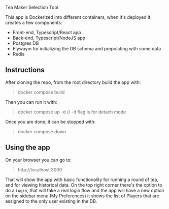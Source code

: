 Tea Maker Selection Tool

This app is Dockerized into different containers, when it's deployed it creates a few components:
- Front-end, Typescript/React app
- Back-end, Typescript/NodeJS app
- Postgres DB
- Flywaym for initializing the DB schema and prepolating with some data
- Redis

## Instructions

After cloning the repo, from the root directory build the app with:
> docker compose build

Then you can run it with:
> docker compose up -d
// -d flag is for detach mode

Once you are done, it can be stopped with:
> docker compose down

## Using the app
On your browser you can go to:
> http://localhost:3000

That will show the app with basic functionality for running a round of tea, and for viewing historical data.
On the top right corner there's the option to do a `Login`, that will fake a real login flow and the app will have a new option on the sidebar menu (My Preferences)
it shows the list of Players that are assigned to the only user existing in the DB.
